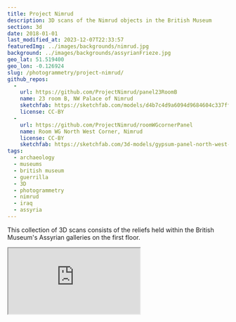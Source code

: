 ```yaml
---
title: Project Nimrud
description: 3D scans of the Nimrud objects in the British Museum
section: 3d
date: 2018-01-01
last_modified_at: 2023-12-07T22:33:57
featuredImg: ../images/backgrounds/nimrud.jpg
background: ../images/backgrounds/assyrianFrieze.jpg
geo_lat: 51.519400
geo_lon: -0.126924
slug: /photogrammetry/project-nimrud/
github_repos:
  -
    url: https://github.com/ProjectNimrud/panel23RoomB
    name: 23 room B, NW Palace of Nimrud
    sketchfab: https://sketchfab.com/models/d4b7c4d9a6094d9684604c337ff8f283
    license: CC-BY
  -
    url: https://github.com/ProjectNimrud/roomWGcornerPanel
    name: Room WG North West Corner, Nimrud
    license: CC-BY
    sketchfab: https://sketchfab.com/3d-models/gypsum-panel-north-west-palace-room-wg-1bb798ca75b840688d9be8d496f9665b
tags:
  - archaeology
  - museums
  - british museum
  - guerrilla
  - 3D
  - photogrammetry
  - nimrud
  - iraq
  - assyria
---
```


This collection of 3D scans consists of the reliefs held within the British Museum's Assyrian galleries on the first floor.

<div class="ratio  ratio-1x1 mb-3">
  <iframe title="A 3D model playlist of models of the BM Nimrud sculptures"  src="https://sketchfab.com/playlists/embed?collection=04119c6784c9435a8e29cd9fa3753be0"  allow="autoplay; fullscreen; vr" mozallowfullscreen="true" webkitallowfullscreen="true"></iframe>
</div>
